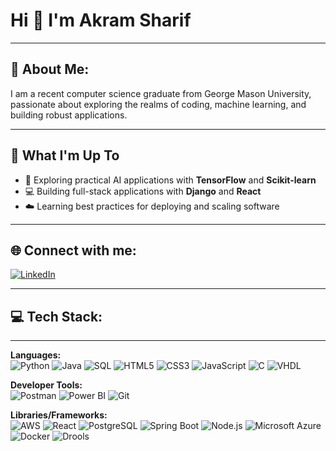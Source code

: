 # Hi 👋 I'm Akram Sharif

---

## 💫 About Me:
I am a recent computer science graduate from George Mason University, passionate about exploring the realms of coding, machine learning, and building robust applications.

---

## 🚀 What I'm Up To
- 🤖 Exploring practical AI applications with **TensorFlow** and **Scikit-learn**
- 💻 Building full-stack applications with **Django** and **React**
- ☁️ Learning best practices for deploying and scaling software

---

## 🌐 Connect with me:
[![LinkedIn](https://img.shields.io/badge/LinkedIn-0077B5?style=for-the-badge&logo=linkedin&logoColor=white)](https://www.linkedin.com/in/akram-sharif/)

---

## 💻 Tech Stack:
---

**Languages:**  
![Python](https://img.shields.io/badge/PYTHON-3776AB?style=for-the-badge&logo=python&logoColor=white)
![Java](https://img.shields.io/badge/JAVA-ED8B00?style=for-the-badge&logo=openjdk&logoColor=white)
![SQL](https://img.shields.io/badge/SQL-003B57?style=for-the-badge&logo=postgresql&logoColor=white)
![HTML5](https://img.shields.io/badge/HTML5-E34F26?style=for-the-badge&logo=html5&logoColor=white)
![CSS3](https://img.shields.io/badge/CSS-1572B6?style=for-the-badge&logo=css3&logoColor=white)
![JavaScript](https://img.shields.io/badge/JAVASCRIPT-F7DF1E?style=for-the-badge&logo=javascript&logoColor=black)
![C](https://img.shields.io/badge/C-00599C?style=for-the-badge&logo=c&logoColor=white)
![VHDL](https://img.shields.io/badge/VHDL-00599C?style=for-the-badge&logoColor=white)

**Developer Tools:**  
![Postman](https://img.shields.io/badge/POSTMAN-FF6C37?style=for-the-badge&logo=postman&logoColor=white)
![Power BI](https://img.shields.io/badge/POWERBI-F2C811?style=for-the-badge&logo=powerbi&logoColor=black)
![Git](https://img.shields.io/badge/GIT-F05032?style=for-the-badge&logo=git&logoColor=white)

**Libraries/Frameworks:**  
![AWS](https://img.shields.io/badge/AWS-232F3E?style=for-the-badge&logo=amazon-aws&logoColor=white)
![React](https://img.shields.io/badge/REACT-20232A?style=for-the-badge&logo=react&logoColor=61DAFB)
![PostgreSQL](https://img.shields.io/badge/POSTGRESQL-336791?style=for-the-badge&logo=postgresql&logoColor=white)
![Spring Boot](https://img.shields.io/badge/SPRING%20BOOT-6DB33F?style=for-the-badge&logo=springboot&logoColor=white)
![Node.js](https://img.shields.io/badge/NODE.JS-339933?style=for-the-badge&logo=nodedotjs&logoColor=white)
![Microsoft Azure](https://img.shields.io/badge/MICROSOFT%20AZURE-0078D4?style=for-the-badge&logo=microsoftazure&logoColor=white)
![Docker](https://img.shields.io/badge/DOCKER-2496ED?style=for-the-badge&logo=docker&logoColor=white)
![Drools](https://img.shields.io/badge/DROOLS-F04E3E?style=for-the-badge&logoColor=white)
